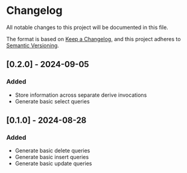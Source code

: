 # Changelog

All notable changes to this project will be documented in this file.

The format is based on [Keep a Changelog](https://keepachangelog.com/en/1.0.0/),
and this project adheres to [Semantic Versioning](https://semver.org/spec/v2.0.0.html).

## [0.2.0] - 2024-09-05

### Added

- Store information across separate derive invocations
- Generate basic select queries

## [0.1.0] - 2024-08-28

### Added

- Generate basic delete queries
- Generate basic insert queries
- Generate basic update queries
